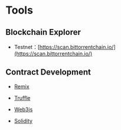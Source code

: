 # Tools

## Blockchain Explorer

* Testnet：[https://scan.bittorrentchain.io/](https://scan.bittorrentchain.io/)

## Contract Development

* [Remix](https://remix.ethereum.org/)

* [Truffle](https://www.trufflesuite.com/)

* [Web3js](https://web3js.readthedocs.io/en/v1.2.11/)

* [Solidity](https://docs.soliditylang.org/en/v0.8.9/)